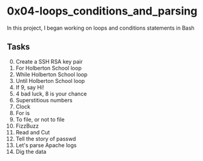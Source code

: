 # 0x04-loops_conditions_and_parsing

In this project, I began working on loops and conditions statements in Bash

## Tasks

0. Create a SSH RSA key pair
1. For Holberton School loop
2. While Holberton School loop
3. Until Holberton School loop
4. If 9, say Hi!
5. 4 bad luck, 8 is your chance
6. Superstitious numbers
7. Clock
8. For is
9. To file, or not to file
10. FizzBuzz
11. Read and Cut
12. Tell the story of passwd
13. Let's parse Apache logs
14. Dig the data
